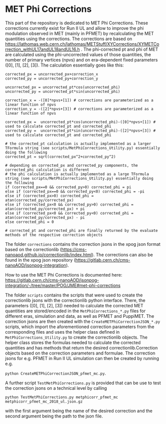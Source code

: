 
# MET Phi Corrections

This part of the repository is dedicated to MET Phi Corrections. These corrections currently exist for Run II UL and allow to improve the phi modulation observed in MET (mainly in PFMET) by recalculating the MET quantities using the corrections. The corrections are based on https://lathomas.web.cern.ch/lathomas/METStuff/XYCorrections/XYMETCorrection_withUL17andUL18andUL16.h . The phi-corrected pt and phi of MET are calculated using the phi-uncorrected values of those quantities, the number of primary vertices (npvs) and on era-dependent fixed parameters ([0], [1], [2], [3]).
The calculation essentially goes like this:
```
corrected_px = uncorrected_px+correction_x
corrected_py = uncorrected_py+correction_y

uncorrected_px = uncorrected_pt*cos(uncorrected_phi)
uncorrected_py = uncorrected_pt*sin(uncorrected_phi)

correction_x = -([0]*npvs+[1]) # corrections are parameterized as a linear function of npvs
correction_y = -([2]*npvs+[3]) # corrections are parameterized as a linear function of npvs

corrected_px =  uncorrected_pt*cos(uncorrected_phi)-([0]*npvs+[1]) # used to calculate corrected_pt and corrected_phi
corrected_py =  uncorrected_pt*sin(uncorrected_phi)-([2]*npvs+[3]) # used to calculate corrected_pt and corrected_phi

# the corrected_pt calculation is actually implemented as a larger TFormula string (see scripts/MetPhiCorrections_Utility.py) essentially doing the following
corrected_pt = sqrt(corrected_px^2+corrected_py^2)

# depending on corrected_px and corrected_py components, the corrected_phi calculation is different
# the phi calculation is actually implemented as a large TFormula string (see scripts/MetPhiCorrections_Utility.py) essentially doing the following
if (corrected_px==0 && corrected_py>0) corrected_phi = pi
else if (corrected_px==0 && corrected_py<0) corrected_phi = -pi
else if (corrected_px>0) corrected_phi = atan(corrected_py/corrected_px)
else if (corrected_px<0 && corrected_py>0) corrected_phi = atan(corrected_py/corrected_px) + pi
else if (corrected_px<0 && corrected_py<0) corrected_phi = atan(corrected_py/corrected_px) - pi
else corrected_phi = 0

# corrected_pt and corrected_phi are finally returned by the evaluate methods of the respective correction objects

```
The folder `corrections` contains the correction jsons in the xpog json format based on the correctionlib (https://cms-nanoaod.github.io/correctionlib/index.html). The corrections can also be found in the xpog json repository (https://gitlab.cern.ch/cms-nanoAOD/jsonpog-integration).

  

How to use the MET Phi Corrections is documented here: https://gitlab.cern.ch/cms-nanoAOD/jsonpog-integration/-/tree/master/POG/JME#met-phi-corrections

  

The folder `scripts` contains the scripts that were used to create the correctionlib jsons with the correctionlib python interface. There, the parameters ([0], [1], [2], [3]) needed to calculate the corrected MET quantities are stored/encoded in the `MetPhiCorrections_*.py` files for different eras, simulation and data, as well as PFMET and PuppiMET. The correction jsons are then created with the `CreateMETPhiCorrectionJSON_*.py` scripts, which import the aforementioned correction parameters from the corresponding files and uses the helper class defined in `MetPhiCorrections_Utility.py` to create the correctionlib objects. The helper class stores the formulas needed to calculate the corrected quantities and has methods that return the desired correctionlib.Correction objects based on the correction parameters and formulae. The correction jsons for e.g. PFMET in Run II UL simulation can then be created by running e.g.

```python CreateMETPhiCorrectionJSON_pfmet_mc.py```.

A further script `TestMetPhiCorrections.py` is provided that can be use to test the correction jsons on a technical level by calling
```
python TestMetPhiCorrections.py metphicorr_pfmet_mc metphicorr_pfmet_mc_2018_ul.json.gz
```
with the first argument being the name of the desired correction and the second argument being the path to the json file.
